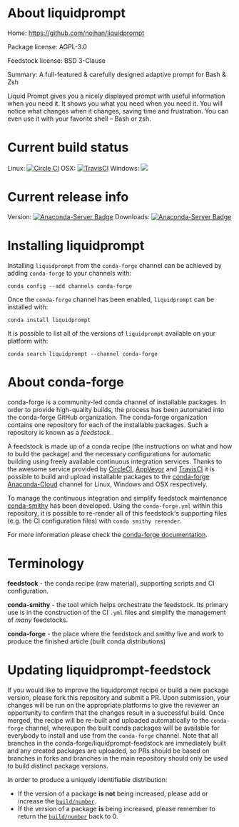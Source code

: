 About liquidprompt
==================

Home: https://github.com/nojhan/liquidprompt

Package license: AGPL-3.0

Feedstock license: BSD 3-Clause

Summary: A full-featured & carefully designed adaptive prompt for Bash & Zsh

Liquid Prompt gives you a nicely displayed prompt with useful
information when you need it. It shows you what you need when you need
it. You will notice what changes when it changes, saving time and
frustration. You can even use it with your favorite shell – Bash or zsh.


Current build status
====================

Linux: [![Circle CI](https://circleci.com/gh/conda-forge/liquidprompt-feedstock.svg?style=shield)](https://circleci.com/gh/conda-forge/liquidprompt-feedstock)
OSX: [![TravisCI](https://travis-ci.org/conda-forge/liquidprompt-feedstock.svg?branch=master)](https://travis-ci.org/conda-forge/liquidprompt-feedstock)
Windows: ![](https://cdn.rawgit.com/conda-forge/conda-smithy/90845bba35bec53edac7a16638aa4d77217a3713/conda_smithy/static/disabled.svg)

Current release info
====================
Version: [![Anaconda-Server Badge](https://anaconda.org/conda-forge/liquidprompt/badges/version.svg)](https://anaconda.org/conda-forge/liquidprompt)
Downloads: [![Anaconda-Server Badge](https://anaconda.org/conda-forge/liquidprompt/badges/downloads.svg)](https://anaconda.org/conda-forge/liquidprompt)

Installing liquidprompt
=======================

Installing `liquidprompt` from the `conda-forge` channel can be achieved by adding `conda-forge` to your channels with:

```
conda config --add channels conda-forge
```

Once the `conda-forge` channel has been enabled, `liquidprompt` can be installed with:

```
conda install liquidprompt
```

It is possible to list all of the versions of `liquidprompt` available on your platform with:

```
conda search liquidprompt --channel conda-forge
```


About conda-forge
=================

conda-forge is a community-led conda channel of installable packages.
In order to provide high-quality builds, the process has been automated into the
conda-forge GitHub organization. The conda-forge organization contains one repository
for each of the installable packages. Such a repository is known as a *feedstock*.

A feedstock is made up of a conda recipe (the instructions on what and how to build
the package) and the necessary configurations for automatic building using freely
available continuous integration services. Thanks to the awesome service provided by
[CircleCI](https://circleci.com/), [AppVeyor](http://www.appveyor.com/)
and [TravisCI](https://travis-ci.org/) it is possible to build and upload installable
packages to the [conda-forge](https://anaconda.org/conda-forge)
[Anaconda-Cloud](http://docs.anaconda.org/) channel for Linux, Windows and OSX respectively.

To manage the continuous integration and simplify feedstock maintenance
[conda-smithy](http://github.com/conda-forge/conda-smithy) has been developed.
Using the ``conda-forge.yml`` within this repository, it is possible to re-render all of
this feedstock's supporting files (e.g. the CI configuration files) with ``conda smithy rerender``.

For more information please check the [conda-forge documentation](https://conda-forge.org/docs/).

Terminology
===========

**feedstock** - the conda recipe (raw material), supporting scripts and CI configuration.

**conda-smithy** - the tool which helps orchestrate the feedstock.
                   Its primary use is in the construction of the CI ``.yml`` files
                   and simplify the management of *many* feedstocks.

**conda-forge** - the place where the feedstock and smithy live and work to
                  produce the finished article (built conda distributions)


Updating liquidprompt-feedstock
===============================

If you would like to improve the liquidprompt recipe or build a new
package version, please fork this repository and submit a PR. Upon submission,
your changes will be run on the appropriate platforms to give the reviewer an
opportunity to confirm that the changes result in a successful build. Once
merged, the recipe will be re-built and uploaded automatically to the
`conda-forge` channel, whereupon the built conda packages will be available for
everybody to install and use from the `conda-forge` channel.
Note that all branches in the conda-forge/liquidprompt-feedstock are
immediately built and any created packages are uploaded, so PRs should be based
on branches in forks and branches in the main repository should only be used to
build distinct package versions.

In order to produce a uniquely identifiable distribution:
 * If the version of a package **is not** being increased, please add or increase
   the [``build/number``](http://conda.pydata.org/docs/building/meta-yaml.html#build-number-and-string).
 * If the version of a package **is** being increased, please remember to return
   the [``build/number``](http://conda.pydata.org/docs/building/meta-yaml.html#build-number-and-string)
   back to 0.